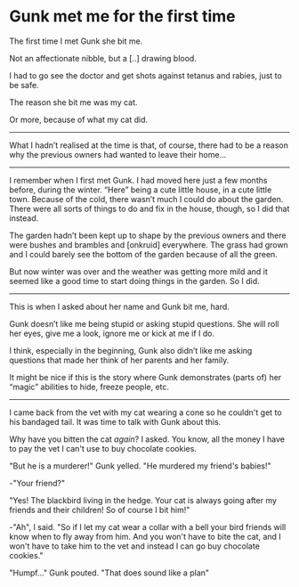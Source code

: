 # Gunk met me for the first time

The first time I met Gunk she bit me.

Not an affectionate nibble, but a [..] drawing blood. 

I had to go see the doctor and get shots against tetanus and rabies, just to be safe.

The reason she bit me was my cat.  

Or more, because of what my cat did.

- - -

What I hadn’t realised at the time is that, of course, there had to be a reason why the previous owners had wanted to leave their home...

- - -

I remember when I first met Gunk. I had moved here just a few months before, during the winter. “Here” being a cute little house, in a cute little town. Because of the cold, there wasn’t much I could do about the garden. There were all sorts of things to do and fix in the house, though, so I did that instead.

The garden hadn’t been kept up to shape by the previous owners and there were bushes and brambles and [onkruid] everywhere. The grass had grown and I could barely see the bottom of the garden because of all the green.

But now winter was over and the weather was getting more mild and it seemed like a good time to start doing things in the garden. So I did.

- - -

This is when I asked about her name and Gunk bit me, hard.

Gunk doesn’t like me being stupid or asking stupid questions. She will roll her eyes, give me a look, ignore me or kick at me if I do.

I think, especially in the beginning, Gunk also didn’t like me asking questions that made her think of her parents and her family.

It might be nice if this is the story where Gunk demonstrates (parts of) her “magic” abilities to hide, freeze people, etc.

- - -

I came back from the vet with my cat wearing a cone so he couldn't get to his bandaged tail. It was time to talk with Gunk about this.

Why have you bitten the cat *again*? I asked. You know, all the money I have to pay the vet I can't use to buy chocolate cookies.

"But he is a murderer!" Gunk yelled. "He murdered my friend's babies!"

-"Your friend?"

"Yes! The blackbird living in the hedge. Your cat is always going after my friends
and their children! So of course I bit him!"

-"Ah", I said. "So if I let my cat wear a collar with a bell your bird friends will
know when to fly away from him. And you won't have to bite the cat, and I won't
have to take him to the vet and instead I can go buy chocolate cookies."

"Humpf..." Gunk pouted. "That does sound like a plan"
